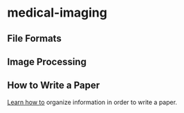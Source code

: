 # medical-imaging


## File Formats

## Image Processing


## How to Write a Paper

[Learn how to](write-paper/README.md) organize information in order to write a paper.
